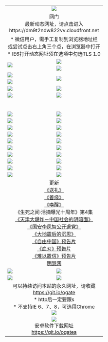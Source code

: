﻿<table>
  <tr></tr>
  <tr><td colspan=2 align=center><img src="https://cloud.githubusercontent.com/assets/11880933/13434984/f430fae2-e012-11e5-814f-c2df1e82b247.jpg" /></td></tr>
  <tr><td colspan=2 align=center>网门<br>最新动态网址，请点击进入
<br>https://dm9t2ndw822vv.cloudfront.net
    </td>
  </tr>
  <tr>
    <td colspan=2 align=center>* 微信用户，需手工复制到浏览器地址栏<br>或尝试点击右上角三个点，在浏览器中打开
    <br>* IE6打开动态网址须在选项中勾选TLS 1.0</td>
  </tr>
  <tr>
    <td rowspan=2><a href="https://dm9t2ndw822vv.cloudfront.net/ogUP.aspx?name=11DKC.mp4&list=11DKC" target="_blank"><img src="https://dm9t2ndw822vv.cloudfront.net/Up/11DKC1.jpg" /></a></td> 
    <td><div><a href="https://dm9t2ndw822vv.cloudfront.net/ogUP.aspx?name=LRWS.mp4&list=LRWS" target="_blank"><img src="https://dm9t2ndw822vv.cloudfront.net/Up/LRWS.jpg" /></a></td>
   </tr>
  <tr>
    <td><a href="https://dm9t2ndw822vv.cloudfront.net/ogNiceVedio.aspx" target="_blank"><img src="https://dm9t2ndw822vv.cloudfront.net/Up/11TGKDY.jpg" /></a></td>
  </tr>
  <tr>
    <td><a href="https://dm9t2ndw822vv.cloudfront.net/ogUP.aspx?name=JQR.mp4&count=2" target="_blank"><img src="https://dm9t2ndw822vv.cloudfront.net/Up/JQR.jpg" /></a></td>   
    <td rowspan=2><a href="https://dm9t2ndw822vv.cloudfront.net/ogUP.aspx?name=JP.mp4&count=9" target="_blank"><img src="https://dm9t2ndw822vv.cloudfront.net/Up/JP.jpg" /></td>
  </tr>
  <tr>
    <td><a href="https://dm9t2ndw822vv.cloudfront.net/ogUP.aspx?name=WH.mp4" target="_blank"><img src="https://dm9t2ndw822vv.cloudfront.net/Up/WH.jpg" /></a></td>
  </tr>
  <tr>
    <td><a href="https://dm9t2ndw822vv.cloudfront.net/ogUP.aspx?name=SSZJ.mp4&list=SSZJ" target="_blank"><img src="https://dm9t2ndw822vv.cloudfront.net/Up/SSZJ.jpg" /></a></td>
    <td><a href="https://dm9t2ndw822vv.cloudfront.net/ogUP.aspx?name=1XQK.mp4&count=13" target="_blank"><img src="https://dm9t2ndw822vv.cloudfront.net/Up/1XQK.jpg" /></a</td>
  </tr>
  <tr>
    <td><a href="https://dm9t2ndw822vv.cloudfront.net/ogUP.aspx?name=ZY.mp4&count=2015|16" target="_blank"><img src="https://dm9t2ndw822vv.cloudfront.net/Up/ZY.jpg" /></a</td>
    <td><a href="https://dm9t2ndw822vv.cloudfront.net/ogUP.aspx?name=XTFY.mp4&count=B|2,A|24" target="_blank"><img src="https://dm9t2ndw822vv.cloudfront.net/Up/XTFY.jpg" /></a></td>
  </tr>
  <tr height="40">
  </tr>
  <tr>
    <td><a href="https://dm9t2ndw822vv.cloudfront.net/ogUP.aspx?name=4SQQ.mp4&list=4SQQ" target="_blank"><img src="https://dm9t2ndw822vv.cloudfront.net/Up/4SQQ0.jpg"/></a></td>
    <td><a href="https://dm9t2ndw822vv.cloudfront.net/ogUP.aspx?name=4SHQ.mp4&list=4SHQ" target="_blank"><img src="https://dm9t2ndw822vv.cloudfront.net/Up/4SHQ0.jpg"/></a></td>
  </tr>
  <tr>
    <td><a href="https://dm9t2ndw822vv.cloudfront.net/ogUP.aspx?name=4SZG.mp4&list=4SZG" target="_blank"><img src="https://dm9t2ndw822vv.cloudfront.net/Up/4SZG0.jpg"/></a></td>
    <td><a href="https://dm9t2ndw822vv.cloudfront.net/ogUP.aspx?name=4SDJ.mp4&list=4SDJ" target="_blank"><img src="https://dm9t2ndw822vv.cloudfront.net/Up/4SDJ0.jpg"/></a></td>
  </tr>
  <tr>
    <td><a href="https://dm9t2ndw822vv.cloudfront.net/ogUP.aspx?name=4SGX.mp4&list=4SGX" target="_blank"><img src="https://dm9t2ndw822vv.cloudfront.net/Up/4SGX0.jpg"/></a></td>
    <td><a href="https://dm9t2ndw822vv.cloudfront.net/ogUP.aspx?name=4SHD.mp4&list=4SHD" target="_blank"><img src="https://dm9t2ndw822vv.cloudfront.net/Up/4SHD0.jpg"/></a></td>
  </tr>
  <tr>
    <td><a href="https://dm9t2ndw822vv.cloudfront.net/ogUP.aspx?name=4CTX.mp4&list=4CTX" target="_blank"><img src="https://dm9t2ndw822vv.cloudfront.net/Up/4CTX0.jpg"/></a></td>
    <td><a href="https://dm9t2ndw822vv.cloudfront.net/ogUP.aspx?name=4CWZ.mp4&list=4CWZ" target="_blank"><img src="https://dm9t2ndw822vv.cloudfront.net/Up/4CWZ0.jpg"/></a></td>
  </tr>
  <tr>
    <td><a href="https://dm9t2ndw822vv.cloudfront.net/onUP.aspx?name=https://d25hxnyejux8es.cloudfront.net/" target="_blank"><img src="https://dm9t2ndw822vv.cloudfront.net/Up/0DTW.jpg"/></a></td>
    <td><a href="https://dm9t2ndw822vv.cloudfront.net/onUP.aspx?name=https://d240ns8up8earz.cloudfront.net/acenter/" target="_blank"><img src="https://dm9t2ndw822vv.cloudfront.net/Up/0TDW.jpg" /></a></td>
  </tr>
  <tr>
    <td><a href="https://dm9t2ndw822vv.cloudfront.net/onUP.aspx?name=https://d4508d6vomz2p.cloudfront.net/gb/nsc413.htm" target="_blank"><img src="https://dm9t2ndw822vv.cloudfront.net/Up/0DJY.jpg" /></a></td>
    <td><a href="https://dm9t2ndw822vv.cloudfront.net/onUP.aspx?name=https://d3bxwq7vzudb5l.cloudfront.net/xtr/gb/prog204.html" target="_blank"><img src="https://dm9t2ndw822vv.cloudfront.net/Up/0XTR.jpg" /></a></td>
  </tr>
  <tr>
    <td><a href="https://dm9t2ndw822vv.cloudfront.net/onUP.aspx?name=https://d3aj00iefsmfgc.cloudfront.net/" target="_blank"><img src="https://dm9t2ndw822vv.cloudfront.net/Up/0MHW.jpg" /></a></td>
    <td><a href="https://dm9t2ndw822vv.cloudfront.net/onUP.aspx?name=https://d1sbg9daat0zu5.cloudfront.net/" target="_blank"><img src="https://dm9t2ndw822vv.cloudfront.net/Up/0ZJW.jpg" /></a></td>
  </tr>
  <tr>
    <td><a href="https://dm9t2ndw822vv.cloudfront.net/ogUP.aspx?name=0FG.zip" target="_blank"><img src="https://dm9t2ndw822vv.cloudfront.net/Up/0FG.jpg" /></a></td>
    <td><a href="https://dm9t2ndw822vv.cloudfront.net/ogUP.aspx?name=0FGA.apk" target="_blank"><img src="https://dm9t2ndw822vv.cloudfront.net/Up/0FGA.jpg" /></a></td>
  </tr>
  <tr>
    <td><a href="https://dm9t2ndw822vv.cloudfront.net/ogUP.aspx?name=0U.zip" target="_blank"><img src="https://dm9t2ndw822vv.cloudfront.net/Up/0U.jpg" /></a></td>
    <td><a href="https://dm9t2ndw822vv.cloudfront.net/ogUP.aspx?name=0UA.apk" target="_blank"><img src="https://dm9t2ndw822vv.cloudfront.net/Up/0UA.jpg" /></a></td>
  </tr>
  <tr>
    <td><a href="https://dm9t2ndw822vv.cloudfront.net/ogUP.aspx?name=0iPPOTV.zip" target="_blank"><img src="https://dm9t2ndw822vv.cloudfront.net/Up/0iPPOTV.jpg" /></a></td>
    <td><a href="https://dm9t2ndw822vv.cloudfront.net/ogUP.aspx?name=0iNTD.apk" target="_blank"><img src="https://dm9t2ndw822vv.cloudfront.net/Up/0iNTD.jpg" /></a></td>
  </tr>
  <tr>
    <td colspan=2 align=center>更新<br>
      <a href="https://dm9t2ndw822vv.cloudfront.net/ogUP.aspx?name=4ESL.mp4" target="_blank">《送礼》</a><br>
      <a href="https://dm9t2ndw822vv.cloudfront.net/ogUP.aspx?name=4ESY.mp4" target="_blank">《善缘》</a><br>
      <a href="https://dm9t2ndw822vv.cloudfront.net/ogUP.aspx?name=4EHX.mp4" target="_blank">《唤醒》</a><br>
      《生死之间·活摘曝光十周年》第4集</a><br>
      <a href="https://dm9t2ndw822vv.cloudfront.net/ogUP.aspx?name=4TJDBZ.mp4" target="_blank">《天津大爆炸－中国社会的阴暗面》</a><br>
      <a href="https://dm9t2ndw822vv.cloudfront.net/ogUP.aspx?name=4LFZ.mp4" target="_blank">《国安李凤智公开退党》</a><br>
      <a href="https://dm9t2ndw822vv.cloudfront.net/ogUP.aspx?name=4DDZHDCS.mp4" target="_blank">《大地震后的沉思》</a><br>
      <a href="https://dm9t2ndw822vv.cloudfront.net/ogUP.aspx?name=11ZYZG0.mp4" target="_blank">《自由中国》预告片</a><br>
      <a href="https://dm9t2ndw822vv.cloudfront.net/ogUP.aspx?name=11XR.mp4" target="_blank">《血刃》预告片</a><br>
      <a href="https://dm9t2ndw822vv.cloudfront.net/ogUP.aspx?name=11NYZX.mp4&count=2" target="_blank">《难以置信》预告片</a><br>
      <a href="https://dm9t2ndw822vv.cloudfront.net/onUP.aspx?name=https://www.minghui.org/" target="_blank">明慧网</a></td>
    </td>
  </tr>
  <tr>
    <td><a href="https://dm9t2ndw822vv.cloudfront.net/ogNice.aspx" target="_blank"><img src="https://cloud.githubusercontent.com/assets/11880933/13720378/f84bb392-e841-11e5-8739-815049dd6ff8.jpg" /></a></td>
    <td><a href="https://dm9t2ndw822vv.cloudfront.net/onCO.aspx?ob=600事物&op=增删改&args=WH1~%23类型6新闻%7c%23类型6评论&mode=" target="_blank"><img src="https://cloud.githubusercontent.com/assets/11880933/13720380/04d76a16-e842-11e5-8833-e627daa88802.jpg" /></a></td> 
  </tr>
  <tr>
    <td><a href="https://dm9t2ndw822vv.cloudfront.net/ogDY.aspx" target="_blank"><img src="https://cloud.githubusercontent.com/assets/11880933/13720384/11817090-e842-11e5-9571-7dc2f1af9f42.jpg" /></a></td>
    <td><a href="https://dm9t2ndw822vv.cloudfront.net/ogST.aspx" target="_blank"><img src="https://cloud.githubusercontent.com/assets/11880933/13720385/1467ea3c-e842-11e5-86df-c96c9a556aaf.jpg" /></a></td> 
  </tr>
  <!--tr>
    <td colspan=2 align=center>
      <微信可扫描以下临时二维码<br/>https://bit.ly/1mBQHW8<br/><a href="https://dm9t2ndw822vv.cloudfront.net/Up/0WMGDL3.png" target="_blank"><img src="https://dm9t2ndw822vv.cloudfront.net/Up/0WMGD3.png"/></a>
  </tr-->
  <tr>
    <td colspan=2 align=center>可以持续访问本站的永久网址，请收藏<br/><a href="https://git.io/ogate" target="_blank">https://git.io/ogate</a><br/>* http后一定要跟s<br/>* 不支持IE 6、7、8，可选用<a href="http://www.odisk.org/Upload/0ChromePortable.zip">Chrome</a><br/><a href="https://dm9t2ndw822vv.cloudfront.net/Up/0WMGDL2.png" target="_blank"><img src="https://dm9t2ndw822vv.cloudfront.net/Up/0WMGD2.png"/></a></td>
  </tr>
  <tr>
    <td colspan=2 align=center><a href="https://dm9t2ndw822vv.cloudfront.net/ogUP.aspx?name=0oGate.apk" target="_blank"><img src="https://cloud.githubusercontent.com/assets/11880933/13720399/75e143ee-e842-11e5-9f0a-1421f423c80f.jpg" /></a><br>安卓软件下载网址<br><a href="https://git.io/ogatea">https://git.io/ogatea</a></td>
  </tr>
  <!--tr>
    <td colspan=2 align=center>可能失效的动态网址
    </td>
  </tr-->
</table>
